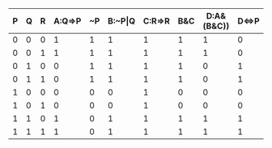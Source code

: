 
|P|Q|R|A:Q=>P|\~P|B:\~P\|Q|C:R=>R|B&C|D:A&(B&C))|D<=>P|
|-|-|-|------|---|--------|------|---|----------|-----|
|0|0|0|1     |1  |1       |1     |1  |1         |0    |
|0|0|1|1     |1  |1       |1     |1  |1         |0    |
|0|1|0|0     |1  |1       |1     |1  |0         |1    |
|0|1|1|0     |1  |1       |1     |1  |0         |1    |
|1|0|0|0     |0  |0       |1     |0  |0         |0    |
|1|0|1|0     |0  |0       |1     |0  |0         |0    |
|1|1|0|1     |0  |1       |1     |1  |1         |1    |
|1|1|1|1     |0  |1       |1     |1  |1         |1    |
